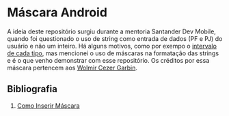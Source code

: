 # Máscara Android

A ideia deste repositório surgiu durante a mentoria Santander Dev Mobile, quando foi questionado
o uso de string como entrada de dados (PF e PJ) do usuário e não um inteiro. Há alguns motivos, 
como por exempo o [intervalo de cada tipo](https://kotlinlang.org/docs/basic-types.html#integer-types), 
mas mencionei o uso de máscaras na formatação das strings e é o que venho demonstrar com esse repositório.
Os créditos por essa máscara pertencem aos [Wolmir Cezer Garbin](https://github.com/wolmirgarbin).

## Bibliografia

1. [Como Inserir Máscara](https://receitasdecodigo.com.br/android/como-inserir-mascara-em-um-edittext-no-android)
